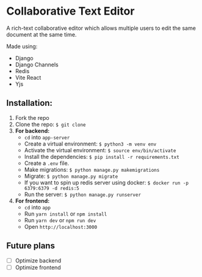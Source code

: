 # Collaborative Text Editor

A rich-text collaborative editor which allows multiple users to edit the same document at the same time.

Made using:

- Django
- Django Channels
- Redis
- Vite React
- Yjs

## Installation:

1. Fork the repo
2. Clone the repo: `$ git clone`
3. **For backend:**
   - `cd` into `app-server`
   - Create a virtual environment: `$ python3 -m venv env`
   - Activate the virtual environment: `$ source env/bin/activate`
   - Install the dependencies: `$ pip install -r requirements.txt`
   - Create a `.env` file.
   - Make migrations: `$ python manage.py makemigrations`
   - Migrate: `$ python manage.py migrate`
   - If you want to spin up redis server using docker: `$ docker run -p 6379:6379 -d redis:5`
   - Run the server: `$ python manage.py runserver`
4. **For frontend:**
   - `cd` into `app`
   - Run `yarn install` or `npm install`
   - Run `yarn dev` or `npm run dev`
   - Open `http://localhost:3000`

## Future plans

- [ ] Optimize backend
- [ ] Optimize frontend
